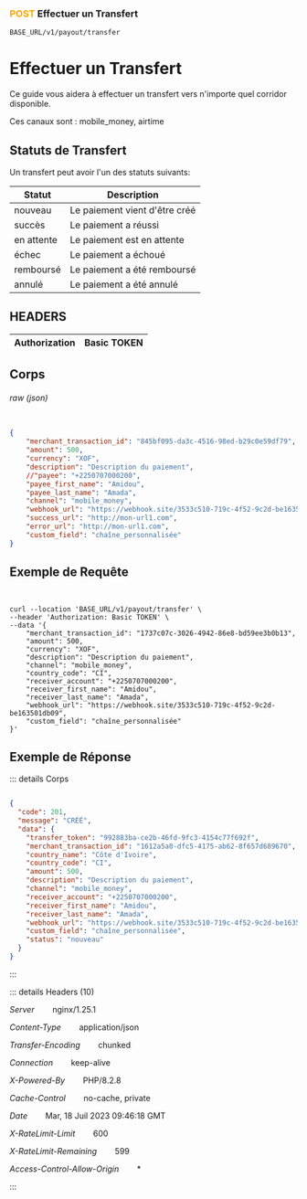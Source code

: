 ### <span style="color:orange">POST</span> Effectuer un Transfert

````
BASE_URL/v1/payout/transfer
````

# Effectuer un Transfert

Ce guide vous aidera à effectuer un transfert vers n'importe quel corridor disponible.

Ces canaux sont : mobile_money, airtime

## Statuts de Transfert
Un transfert peut avoir l'un des statuts suivants:


| Statut| Description | 
| ------------- | ----------- |
| nouveau | Le paiement vient d'être créé | 
| succès | Le paiement a réussi | 
| en attente | Le paiement est en attente | 
| échec | Le paiement a échoué | 
| remboursé | Le paiement a été remboursé| 
| annulé | Le paiement a été annulé|


## HEADERS

| Authorization | Basic TOKEN |
| ------------- | ----------- |


## Corps

###### raw (json)


```json

{
    "merchant_transaction_id": "845bf095-da3c-4516-98ed-b29c0e59df79",
    "amount": 500,
    "currency": "XOF",
    "description": "Description du paiement",
    //"payee": "+2250707000200",
    "payee_first_name": "Amidou",
    "payee_last_name": "Amada",
    "channel": "mobile_money",
    "webhook_url": "https://webhook.site/3533c510-719c-4f52-9c2d-be163501db09",
    "success_url": "http://mon-url1.com",
    "error_url": "http://mon-url1.com",
    "custom_field": "chaîne_personnalisée"
}

```





## Exemple de Requête

```curl


curl --location 'BASE_URL/v1/payout/transfer' \
--header 'Authorization: Basic TOKEN' \
--data '{
    "merchant_transaction_id": "1737c07c-3026-4942-86e8-bd59ee3b0b13",
    "amount": 500,
    "currency": "XOF",
    "description": "Description du paiement",
    "channel": "mobile_money",
    "country_code": "CI",
    "receiver_account": "+2250707000200",
    "receiver_first_name": "Amidou",
    "receiver_last_name": "Amada",
    "webhook_url": "https://webhook.site/3533c510-719c-4f52-9c2d-be163501db09",
    "custom_field": "chaîne_personnalisée"
}'

```

## Exemple de Réponse

::: details Corps  

```json

{
  "code": 201,
  "message": "CRÉÉ",
  "data": {
    "transfer_token": "992883ba-ce2b-46fd-9fc3-4154c77f692f",
    "merchant_transaction_id": "1612a5a0-dfc5-4175-ab62-8f657d689670",
    "country_name": "Côte d'Ivoire",
    "country_code": "CI",
    "amount": 500,
    "description": "Description du paiement",
    "channel": "mobile_money",
    "receiver_account": "+2250707000200",
    "receiver_first_name": "Amidou",
    "receiver_last_name": "Amada",
    "webhook_url": "https://webhook.site/3533c510-719c-4f52-9c2d-be163501db09",
    "custom_field": "chaîne_personnalisée",
    "status": "nouveau"
  }
}
```

:::


::: details Headers (10)

 *Server*    &nbsp;&nbsp;&nbsp;&nbsp;&nbsp;&nbsp;      nginx/1.25.1 

 *Content-Type*    &nbsp;&nbsp;&nbsp;&nbsp;&nbsp;&nbsp;   application/json


 *Transfer-Encoding*    &nbsp;&nbsp;&nbsp;&nbsp;&nbsp;&nbsp;      chunked

 *Connection*    &nbsp;&nbsp;&nbsp;&nbsp;&nbsp;&nbsp;  keep-alive



 *X-Powered-By*    &nbsp;&nbsp;&nbsp;&nbsp;&nbsp;&nbsp;  PHP/8.2.8


 *Cache-Control*    &nbsp;&nbsp;&nbsp;&nbsp;&nbsp;&nbsp; no-cache, private

 
 *Date*    &nbsp;&nbsp;&nbsp;&nbsp;&nbsp;&nbsp; Mar, 18 Juil 2023 09:46:18 GMT
 

  *X-RateLimit-Limit*    &nbsp;&nbsp;&nbsp;&nbsp;&nbsp;&nbsp;  600

  *X-RateLimit-Remaining*    &nbsp;&nbsp;&nbsp;&nbsp;&nbsp;&nbsp;  599

*Access-Control-Allow-Origin*    &nbsp;&nbsp;&nbsp;&nbsp;&nbsp;&nbsp;  *



  
 



:::

